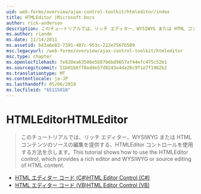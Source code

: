 ```yaml
---
uid: web-forms/overview/ajax-control-toolkit/htmleditor/index
title: HTMLEditor |Microsoft Docs
author: rick-anderson
description: このチュートリアルでは、リッチ エディター、WYSIWYG または HTML コンテンツのソースの編集を提供する、HTMLEditor コントロールを使用する方法を示します。
ms.author: riande
ms.date: 11/14/2011
ms.assetid: b43a6e83-7391-407c-953c-222e7567b509
msc.legacyurl: /web-forms/overview/ajax-control-toolkit/htmleditor
msc.type: chapter
ms.openlocfilehash: 7e820ea63506e5b87b6bd9657af44efc475c52b1
ms.sourcegitcommit: 51b01b6ff8edde57d8243e4da28c9f1e7f1962b2
ms.translationtype: MT
ms.contentlocale: ja-JP
ms.lasthandoff: 05/06/2019
ms.locfileid: "65115818"
---
```

# <a name="htmleditor"></a><span data-ttu-id="12f9a-103">HTMLEditor</span><span class="sxs-lookup"><span data-stu-id="12f9a-103">HTMLEditor</span></span>

> <span data-ttu-id="12f9a-104">このチュートリアルでは、リッチ エディター、WYSIWYG または HTML コンテンツのソースの編集を提供する、HTMLEditor コントロールを使用する方法を示します。</span><span class="sxs-lookup"><span data-stu-id="12f9a-104">This tutorial shows how to use the HTMLEditor control, which provides a rich editor and WYSIWYG or source editing of HTML content.</span></span>

- [<span data-ttu-id="12f9a-105">HTML エディター コード (C#)</span><span class="sxs-lookup"><span data-stu-id="12f9a-105">HTML Editor Control (C#)</span></span>](how-do-i-use-the-html-editor-control-cs.md)
- [<span data-ttu-id="12f9a-106">HTML エディター コード (VB)</span><span class="sxs-lookup"><span data-stu-id="12f9a-106">HTML Editor Control (VB)</span></span>](how-do-i-use-the-html-editor-control-vb.md)
